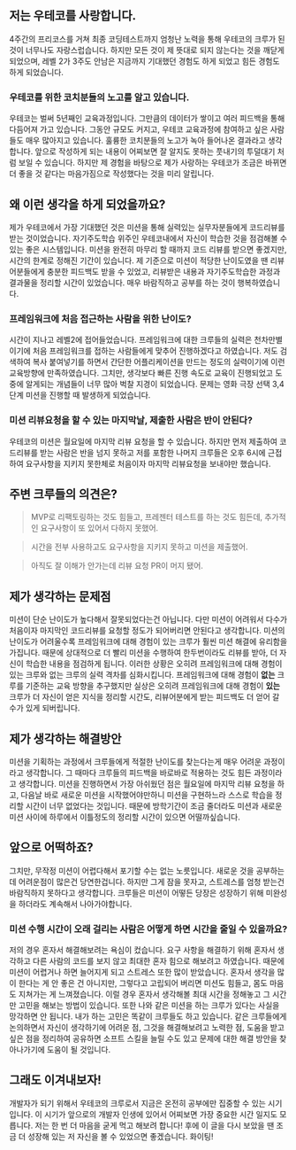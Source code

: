 ## 저는 우테코를 사랑합니다.

4주간의 프리코스를 거쳐 최종 코딩테스트까지 엄청난 노력을 통해 우테코의 크루가 된 것이 너무나도 자랑스럽습니다.
하지만 모든 것이 제 뜻대로 되지 않는다는 것을 깨닫게 되었으며, 레벨 2가 3주도 안남은 지금까지 기대했던 경험도 하게 되었고 힘든 경험도 하게 되었습니다.

### 우테코를 위한 코치분들의 노고를 알고 있습니다.

우테코는 벌써 5년째인 교육과정입니다. 그만큼의 데이터가 쌓이고 여러 피드백을 통해 다듬어져 가고 있습니다.
그동안 규모도 커지고, 우테코 교육과정에 참여하고 싶은 사람들도 매우 많아지고 있습니다.
훌륭한 코치분들의 노고가 녹아 들어나온 결과라고 생각합니다.
앞으로 작성하게 되는 내용이 어찌보면 잘 알지도 못하는 풋내기의 투덜대기 처럼 보일 수 있습니다.
하지만 제 경험을 바탕으로 제가 사랑하는 우테코가 조금은 바뀌면 더 좋을 것 같다는 마음가짐으로 작성했다는 것을 미리 알립니다.

## 왜 이런 생각을 하게 되었을까요?

제가 우테코에서 가장 기대했던 것은 미션을 통해 실력있는 실무자분들에게 코드리뷰를 받는 것이었습니다.
자기주도학습 위주인 우테코내에서 자신이 학습한 것을 점검해볼 수 있는 좋은 시스템입니다.
미션을 완전히 마무리 할 때까지 코드 리뷰를 받으면 좋겠지만, 시간의 한계로 정해진 기간이 있습니다.
제 기준으로 미션이 적당한 난이도였을 땐 리뷰어분들에게 충분한 피드백도 받을 수 있었고, 리뷰받은 내용과 자기주도학습한 과정과 결과물을 정리할 시간이 있었습니다. 매우 바람직하고 공부를 하는 것이 행복하였습니다.

### 프레임워크에 처음 접근하는 사람을 위한 난이도?

시간이 지나고 레벨2에 접어들었습니다. 프레임워크에 대한 크루들의 실력은 천차만별이기에 처음 프레임워크를 접하는 사람들에게 맞추어 진행하겠다고 하였습니다.
저도 검색하여 복사 붙여넣기를 하면서 간단한 어플리케이션을 만드는 정도의 실력이기에 이런 교육방향에 만족하였습니다.
그치만, 생각보다 빠른 진행 속도로 교육이 진행되었고 도중에 알게되는 개념들이 너무 많아 벅찰 지경이 되었습니다.
문제는 영화 극장 선택 3,4 단계 미션을 진행할 때 발생하게 되었습니다.

### 미션 리뷰요청을 할 수 있는 마지막날, 제출한 사람은 반이 안된다?

우테코의 미션은 월요일에 마지막 리뷰 요청을 할 수 있습니다.
하지만 먼저 제출하여 코드리뷰를 받는 사람은 반을 넘지 못하고 저를 포함한 나머지 크루들은 오후 6시에 근접하여 요구사항을 지키지 못한체로 처음이자 마지막 리뷰요청을 보내야만 했습니다.

## 주변 크루들의 의견은?

> MVP로 리팩토링하는 것도 힘들고, 프레젠터 테스트를 하는 것도 힘든데, 추가적인 요구사항이 또 있어서 다하지 못했어.
> 

> 시간을 전부 사용하고도 요구사항을 지키지 못하고 미션을 제출했어.
> 

> 아직도 잘 이해가 안가는데 리뷰 요청 PR이 머지 됐어.
> 

## 제가 생각하는 문제점

미션이 단순 난이도가 높다해서 잘못되었다는건 아닙니다.
다만 미션이 어려워서 다수가 처음이자 마지막인 코드리뷰를 요청할 정도가 되어버리면 안된다고 생각합니다.
미션의 난이도가 어려울수록 프레임워크에 대해 경험이 있는 크루가 훨씬 미션 해결에 유리함을 가집니다.
때문에 상대적으로 더 빨리 미션을 수행하여 한두번이라도 리뷰를 받아, 더 자신이 학습한 내용을 점검하게 됩니다. 이러한 상황은 오히려 프레임워크에 대해 경험이 있는 크루와 없는 크루의 실력 격차를 심화시킵니다.
프레임워크에 대해 경험이 **없는** 크루를 기준하는 교육 방향을 추구했지만 실상은 오히려 프레임워크에 대해 경험이 **있는** 크루가 더 자신이 얻은 지식을 정리할 시간도, 리뷰어분에게 받는 피드백도 더 얻어 갈 수가 있게 되버립니다.

## 제가 생각하는 해결방안

미션을 기획하는 과정에서 크루들에게 적절한 난이도를 찾는다는게 매우 어려운 과정이라고 생각합니다.
그 때마다 크루들의 피드백을 바로바로 적용하는 것도 힘든 과정이라고 생각합니다.
미션을 진행하면서 가장 아쉬웠던 점은 월요일에 마지막 리뷰 요청을 하고, 다음날 바로 새로운 미션을 시작했어야만하니 미션을 구현하느라 스스로 학습을 정리할 시간이 너무 없었다는 것입니다.  때문에 방학기간이 조금 줄더라도 미션과 새로운 미션 사이에 하루에서 이틀정도의 정리할 시간이 있으면 어떨까싶습니다.

## 앞으로 어떡하죠?

그치만, 무작정 미션이 어렵다해서 포기할 수는 없는 노릇입니다.
새로운 것을 공부하는데 어려운점이 많은건 당연한겁니다.
하지만 그게 잠을 못자고, 스트레스를 엄청 받는건 바람직하지 못하다고 생각합니다.
크루들은 미션이 어떻든 당장은 성장하기 위해 미완성을 하더라도 계속해서 나아가야합니다.

### 미션 수행 시간이 오래 걸리는 사람은 어떻게 하면 시간을 줄일 수 있을까요?

저의 경우 혼자서 해결해보려는 욕심이 컸습니다.
요구 사항을 해결하기 위해 혼자서 생각하고 다른 사람의 코드를 보지 않고 최대한 혼자 힘으로 해보려고 하였습니다.
때문에 미션이 어렵거나 하면 늘어지게 되고 스트레스 또한 많이 받았습니다.
혼자서 생각을 많이 한다는 게 안 좋은 건 아니지만, 그렇다고 고립되어 버리면 미션도 힘들고, 몸도 마음도 지쳐가는 게 느껴졌습니다.
이럴 경우 혼자서 생각해볼 최대 시간을 정해놓고 그 시간만 고민을 해보는 방법이 있습니다. 또한 나와 같은 미션을 하는 크루가 있다는 사실을 망각하면 안 됩니다. 내가 하는 고민은 똑같이 크루들도 하고 있습니다. 같은 크루들에게 논의하면서 자신이 생각하기에 어려운 점, 그것을 해결해보려고 노력한 점, 도움을 받고 싶은 점을 정리하여 공유하면 소프트 스킬을 늘릴 수도 있고 문제에 대한 해결 방안을 찾아나가기에 도움이 될 것입니다.

## 그래도 이겨내보자!

개발자가 되기 위해서 우테코의 크루로서 지금은 온전히 공부에만 집중할 수 있는 시기입니다.
이 시기가 앞으로의 개발자 인생에 있어서 어찌보면 가장 중요한 시간 일지도 모릅니다.
저는 한 번 더 마음을 굳게 먹고 해보려 합니다!
후에 이 글을 다시 보았을 땐 조금 더 성장해 있는 저 자신을 볼 수 있었으면 좋겠습니다. 화이팅!
